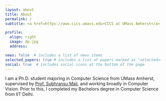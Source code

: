 ```yaml
---
layout: about
title: About
permalink: /
subtitle: <a href=https://www.cics.umass.edu>CICS at UMass Amherst</a>, Massachusetts, USA.

profile:
  align: right
  image: dp.jpg
  address:

news: false  # includes a list of news items
selected_papers: true # includes a list of papers marked as "selected={true}"
social: true  # includes social icons at the bottom of the page
---
```


I am a Ph.D. student majoring in Computer Science from UMass Amherst, supervised by [Prof. Subhransu Maji](https://people.cs.umass.edu/~smaji), and working broadly in Computer Vision. Prior to this, I completed my Bachelors degree in Computer Science from IIT Delhi. 

<!-- You can find more about me from my [CV](https://mustafa1728.github.io/resume.pdf) or [Scholar](https://scholar.google.com/citations?user=c9dbnFcAAAAJ&hl=en). -->

<!--  
I am a final year undergraduate majoring in Computer Science from IIT Delhi. Interested in pursuing research in the fields of AI and ML, I am actively looking for new ways to learn how to learn. 

My interest lies broadly in Deep Learning and Computer Vision. 

-->
